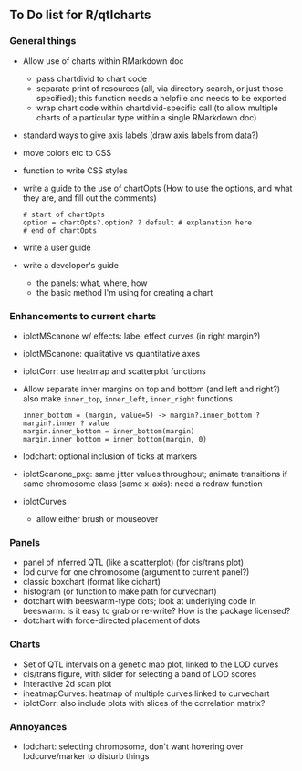 ## To Do list for R/qtlcharts

### General things

- Allow use of charts within RMarkdown doc
  - pass chartdivid to chart code
  - separate print of resources (all, via directory search, or just
    those specified); this function needs a helpfile and needs to be
    exported
  - wrap chart code within chartdivid-specific call (to allow multiple
    charts of a particular type within a single RMarkdown doc)
    
- standard ways to give axis labels
  (draw axis labels from data?)

- move colors etc to CSS

- function to write CSS styles

- write a guide to the use of chartOpts
  (How to use the options, and what they are, and fill out the
  comments)

    ```
    # start of chartOpts
    option = chartOpts?.option? ? default # explanation here
    # end of chartOpts
    ```

- write a user guide

- write a developer's guide
  - the panels: what, where, how
  - the basic method I'm using for creating a chart



### Enhancements to current charts

- iplotMScanone w/ effects: label effect curves (in right margin?)

- iplotMScanone: qualitative vs quantitative axes

- iplotCorr: use heatmap and scatterplot functions

- Allow separate inner margins on top and bottom (and left and right?)
  also make `inner_top`, `inner_left`, `inner_right` functions

  ```
  inner_bottom = (margin, value=5) -> margin?.inner_bottom ? margin?.inner ? value
  margin.inner_bottom = inner_bottom(margin)
  margin.inner_bottom = inner_bottom(margin, 0)
  ```

- lodchart: optional inclusion of ticks at markers

- iplotScanone_pxg: same jitter values throughout; animate transitions
  if same chromosome class (same x-axis): need a redraw function

- iplotCurves
  - allow either brush or mouseover



### Panels

- panel of inferred QTL (like a scatterplot) (for cis/trans plot)
- lod curve for one chromosome (argument to current panel?)
- classic boxchart (format like cichart)
- histogram (or function to make path for curvechart)
- dotchart with beeswarm-type dots; look at underlying code in
  beeswarm: is it easy to grab or re-write? How is the package licensed?
- dotchart with force-directed placement of dots



### Charts

- Set of QTL intervals on a genetic map plot, linked to the LOD curves
- cis/trans figure, with slider for selecting a band of LOD scores
- Interactive 2d scan plot
- iheatmapCurves: heatmap of multiple curves linked to curvechart
- iplotCorr: also include plots with slices of the correlation matrix?



### Annoyances

- lodchart: selecting chromosome, don't want hovering over
  lodcurve/marker to disturb things

<!-- the following to make it look nicer -->
<link href="http://kevinburke.bitbucket.org/markdowncss/markdown.css" rel="stylesheet"></link>
<link href="http://www.biostat.wisc.edu/~kbroman/markdown_modified.css" rel="stylesheet"></link>
